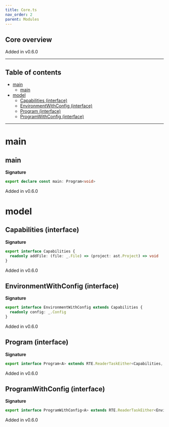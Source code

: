 ```yaml
---
title: Core.ts
nav_order: 2
parent: Modules
---
```


## Core overview

Added in v0.6.0

---

<h2 class="text-delta">Table of contents</h2>

- [main](#main)
  - [main](#main-1)
- [model](#model)
  - [Capabilities (interface)](#capabilities-interface)
  - [EnvironmentWithConfig (interface)](#environmentwithconfig-interface)
  - [Program (interface)](#program-interface)
  - [ProgramWithConfig (interface)](#programwithconfig-interface)

---

# main

## main

**Signature**

```ts
export declare const main: Program<void>
```

Added in v0.6.0

# model

## Capabilities (interface)

**Signature**

```ts
export interface Capabilities {
  readonly addFile: (file: _.File) => (project: ast.Project) => void
}
```

Added in v0.6.0

## EnvironmentWithConfig (interface)

**Signature**

```ts
export interface EnvironmentWithConfig extends Capabilities {
  readonly config: _.Config
}
```

Added in v0.6.0

## Program (interface)

**Signature**

```ts
export interface Program<A> extends RTE.ReaderTaskEither<Capabilities, Error, A> {}
```

Added in v0.6.0

## ProgramWithConfig (interface)

**Signature**

```ts
export interface ProgramWithConfig<A> extends RTE.ReaderTaskEither<EnvironmentWithConfig, Error, A> {}
```

Added in v0.6.0
